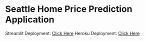 # Seattle Home Price Prediction Application

Streamlit Deployment: [Click Here](https://share.streamlit.io/stephenblount/data_engineering/main/App/sklearn_streamlit.py#predicted-home-value-97-342)
Heroku Deployment: [Click Here](https://test-the-rainbow.herokuapp.com/)

